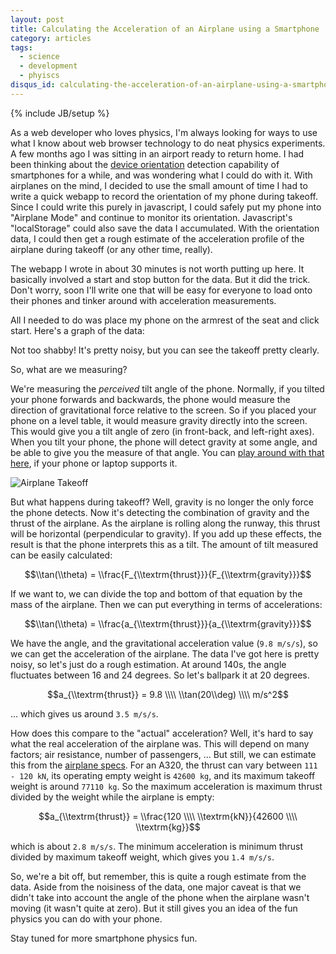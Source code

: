 ```yaml
---
layout: post
title: Calculating the Acceleration of an Airplane using a Smartphone
category: articles
tags:
  - science
  - development
  - phyiscs
disqus_id: calculating-the-acceleration-of-an-airplane-using-a-smartphone
---
```

{% include JB/setup %}

As a web developer who loves physics, I'm always looking for ways to use what I know about web browser technology to do neat physics experiments. A few months ago I was sitting in an airport ready to return home. I had been thinking about the [device orientation](/articles/fun-with-javascript-and-device-orientation) detection capability of smartphones for a while, and was wondering what I could do with it. With airplanes on the mind, I decided to use the small amount of time I had to write a quick webapp to record the orientation of my phone during takeoff. Since I could write this purely in javascript, I could safely put my phone into "Airplane Mode" and continue to monitor its orientation. Javascript's "localStorage" could also save the data I accumulated. With the orientation data, I could then get a rough estimate of the acceleration profile of the airplane during takeoff (or any other time, really).

The webapp I wrote in about 30 minutes is not worth putting up here. It basically involved a start and stop button for the data. But it did the trick. Don't worry, soon I'll write one that will be easy for everyone to load onto their phones and tinker around with acceleration measurements.

All I needed to do was place my phone on the armrest of the seat and click start. Here's a graph of the data:

<script type="text/javascript" src="//ajax.googleapis.com/ajax/static/modules/gviz/1.0/chart.js"> {"dataSourceUrl":"//docs.google.com/spreadsheet/tq?key=0Akupmpq7rS__dEhtYVE3dDZkZnI5dTAweHlWUndQMXc&transpose=0&headers=0&range=B1%3AC1207&gid=0&pub=1","options":{"vAxes":[{"useFormatFromData":true,"title":"Android Angle (degrees)","minorGridlines":{"count":"0"},"minValue":null,"viewWindowMode":"pretty","viewWindow":{"min":null,"max":null},"gridlines":{"count":"8"},"maxValue":null},{"useFormatFromData":true,"minValue":null,"viewWindowMode":"pretty","viewWindow":{"min":null,"max":null},"maxValue":null}],"titleTextStyle":{"bold":true,"color":"#000","fontSize":16},"series":{"0":{"pointSize":2}},"booleanRole":"certainty","title":"Airbus A320 Orientation Data from Android Web App","animation":{"duration":500},"pointSize":7,"legend":"right","lineWidth":0,"hAxis":{"useFormatFromData":true,"title":"Time (s)","formatOptions":{"scaleFactor":null},"minValue":125,"viewWindowMode":"explicit","gridlines":{"count":"10"},"viewWindow":{"min":125,"max":230},"maxValue":230},"tooltip":{},"width":'auto',"height":'auto'},"state":{},"view":{},"chartType":"ScatterChart","chartName":"Chart 1"}  </script>

Not too shabby! It's pretty noisy, but you can see the takeoff pretty clearly.

So, what are we measuring?

We're measuring the *perceived* tilt angle of the phone. Normally, if you tilted your phone forwards and backwards, the phone would measure the direction of gravitational force relative to the screen. So if you placed your phone on a level table, it would measure gravity directly into the screen. This would give you a tilt angle of zero (in front-back, and left-right axes). When you tilt your phone, the phone will detect gravity at some angle, and be able to give you the measure of that angle. You can [play around with that here](/demos/device-orientation), if your phone or laptop supports it.

![Airplane Takeoff](http://simplescientist.files.wordpress.com/2010/10/airplane1.png)

But what happens during takeoff? Well, gravity is no longer the only force the phone detects. Now it's detecting the combination of gravity and the thrust of the airplane. As the airplane is rolling along the runway, this thrust will be horizontal (perpendicular to gravity). If you add up these effects, the result is that the phone interprets this as a tilt. The amount of tilt measured can be easily calculated:

$$\\tan(\\theta) = \\frac{F_{\\textrm{thrust}}}{F_{\\textrm{gravity}}}$$

If we want to, we can divide the top and bottom of that equation by the mass of the airplane. Then we can put everything in terms of accelerations:

$$\\tan(\\theta) = \\frac{a_{\\textrm{thrust}}}{a_{\\textrm{gravity}}}$$

We have the angle, and the gravitational acceleration value (`9.8 m/s/s`), so we can get the acceleration of the airplane. The data I've got here is pretty noisy, so let's just do a rough estimation. At around 140s, the angle fluctuates between 16 and 24 degrees. So let's ballpark it at 20 degrees.

$$a_{\\textrm{thrust}} = 9.8 \\\\ \\tan(20\\deg) \\\\ m/s^2$$

... which gives us around `3.5 m/s/s`.

How does this compare to the "actual" acceleration? Well, it's hard to say what the real acceleration of the airplane was. This will depend on many factors; air resistance, number of passengers, ... But still, we can estimate this from the [airplane specs](http://en.wikipedia.org/wiki/Airbus_A320_family#Specifications). For an A320, the thrust can vary between `111 - 120 kN`, its operating empty weight is `42600 kg`, and its maximum takeoff weight is around `77110 kg`. So the maximum acceleration is maximum thrust divided by the weight while the airplane is empty:

$$a_{\\textrm{thrust}} = \\frac{120 \\\\ \\textrm{kN}}{42600 \\\\ \\textrm{kg}}$$

which is about `2.8 m/s/s`. The minimum acceleration is minimum thrust divided by maximum takeoff weight, which gives you `1.4 m/s/s`.

So, we're a bit off, but remember, this is quite a rough estimate from the data. Aside from the noisiness of the data, one major caveat is that we didn't take into account the angle of the phone when the airplane wasn't moving (it wasn't quite at zero). But it still gives you an idea of the fun physics you can do with your phone.

Stay tuned for more smartphone physics fun.
